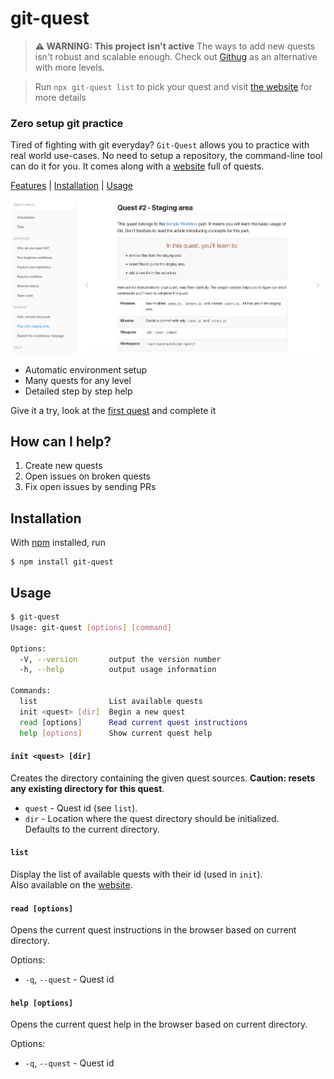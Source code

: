# git-quest

> **⚠ WARNING: This project isn't active**
> The ways to add new quests isn't robust and scalable enough. Check out [Githug](https://github.com/Gazler/githug) as an alternative with more levels.


> Run `npx git-quest list` to pick your quest
> and visit [the website](https://jbardon.github.io/git-quest/) for more details

### Zero setup git practice

Tired of fighting with git everyday? 
`Git-Quest` allows you to practice with real world use-cases.
No need to setup a repository, the command-line tool can do it for you. It comes along with a [website](https://jbardon.github.io/git-quest) full of quests.

[Features](#features) | [Installation](#installation) | [Usage](#usage)

![Website](website.png)

* Automatic environment setup
* Many quests for any level
* Detailed step by step help

Give it a try, look at the [first quest](https://jbardon.github.io/git-quest/quests/quest1/quest1.main.html)  and complete it

## How can I help?

1. Create new quests
2. Open issues on broken quests
3. Fix open issues by sending PRs

## Installation

With [npm](https://npmjs.org/) installed, run

```
$ npm install git-quest
```

## Usage

```bash
$ git-quest  
Usage: git-quest [options] [command]

Options:
  -V, --version       output the version number
  -h, --help          output usage information

Commands:
  list                List available quests
  init <quest> [dir]  Begin a new quest
  read [options]      Read current quest instructions
  help [options]      Show current quest help   
```

#### `init <quest> [dir]`

Creates the directory containing the given quest sources. **Caution: resets any existing directory for this quest**.

- `quest` - Quest id (see `list`).
- `dir` - Location where the quest directory should be initialized.  
Defaults to the current directory.

#### `list`

Display the list of available quests with their id (used in `init`).  
Also available on the [website](https://jbardon.github.io/git-quest).

#### `read [options]`

Opens the current quest instructions in the browser based on current directory.

Options:  
*  `-q`, `--quest` - Quest id

#### `help [options]`

Opens the current quest help in the browser based on current directory.

Options:  
*  `-q`, `--quest` - Quest id
